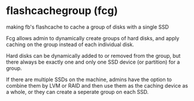 flashcachegroup (fcg)
===============

making fb's flashcache to cache a group of disks with a single SSD


Fcg allows admin to dynamically create groups of hard disks, and 
apply caching on the group instead of each individual disk.

Hard disks can be dynamically added to or removed from the group, 
but there always be exactly one and only one SSD device (or partition) 
for a group.

If there are multiple SSDs on the machine, admins have the option to
combine them by LVM or RAID and then use them as the caching device
as a whole, or they can create a seperate group on each SSD.



